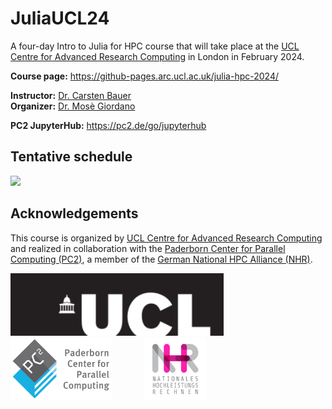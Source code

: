 # JuliaUCL24

A four-day Intro to Julia for HPC course that will take place at the [UCL Centre for Advanced Research Computing](https://www.ucl.ac.uk/advanced-research-computing) in London in February 2024.

**Course page:** https://github-pages.arc.ucl.ac.uk/julia-hpc-2024/
<br>

**Instructor:** [Dr. Carsten Bauer](https://www.carstenbauer.eu)    
**Organizer:** [Dr. Mosè Giordano](https://giordano.github.io/aboutme/)

**PC2 JupyterHub:** https://pc2.de/go/jupyterhub

<!-- <div style="float: left">
 <a href="https://www.hlrs.de/"><img src="https://user-images.githubusercontent.com/187980/190168233-6f96774f-ed0a-44cc-b1b5-3ba0b75d39f8.svg" height=100px></a>
 &nbsp; &nbsp; &nbsp; &nbsp; &nbsp; &nbsp;
 <a href="https://pc2.uni-paderborn.de/"><img src="https://user-images.githubusercontent.com/187980/190167755-ead6173d-fb87-40da-ae0f-f0c99e72c22b.png" height=100px></a>
 &nbsp; &nbsp; &nbsp; &nbsp; &nbsp; &nbsp;
 <a href="https://www.nhr-verein.de/"><img src="https://user-images.githubusercontent.com/187980/190169322-89560987-69cf-4c6f-9236-993704461763.svg" height=100px></a>
</div> -->


## Tentative schedule

<a href="https://github.com/carstenbauer/JuliaUCL24/raw/main/orga/timetable.pdf"><img src="https://github.com/carstenbauer/JuliaUCL24/raw/main/orga/timetable.svg" width=720px></a>

## Acknowledgements

This course is organized by [UCL Centre for Advanced Research Computing](https://www.ucl.ac.uk/advanced-research-computing) and realized in collaboration with the [Paderborn Center for Parallel Computing (PC2)](https://pc2.uni-paderborn.de/), a member of the [German National HPC Alliance (NHR)](https://www.nhr-verein.de/en).

<div style="float: left">
  <a href="https://www.ucl.ac.uk/advanced-research-computing"><img src="./orga/logo/UCL.png" height=100px></a>
  &nbsp; &nbsp; &nbsp; &nbsp; &nbsp; &nbsp;
  <a href="https://pc2.uni-paderborn.de/"><img src="./orga/logo/PC2.png" height=100px></a>
  &nbsp; &nbsp; &nbsp; &nbsp; &nbsp; &nbsp;
  <a href="https://www.nhr-verein.de/"><img src="./orga/logo/NHR.png" height=100px></a>
</div>
